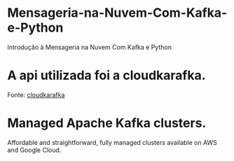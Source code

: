 # Mensageria-na-Nuvem-Com-Kafka-e-Python
Introdução à Mensageria na Nuvem Com Kafka e Python


<h1>A api utilizada foi a cloudkarafka.</h1>

Fonte:  [cloudkarafka](https://www.cloudkarafka.com/)

<h1> Managed Apache Kafka clusters.</h1>

Affordable and straightforward, fully managed clusters available on AWS and Google Cloud.

